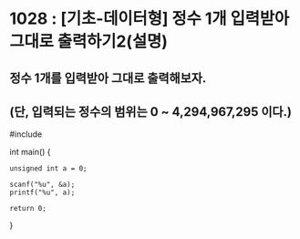 # 1028 : [기초-데이터형] 정수 1개 입력받아 그대로 출력하기2(설명)

## 정수 1개를 입력받아 그대로 출력해보자.
## (단, 입력되는 정수의 범위는 0 ~ 4,294,967,295 이다.)

#include <iostream>

int main() {
	
	unsigned int a = 0;

	scanf("%u", &a);
	printf("%u", a);

	return 0;
}